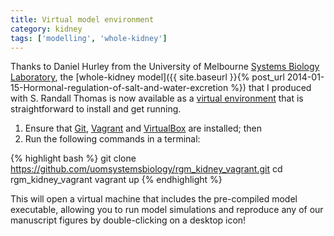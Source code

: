 ```yaml
---
title: Virtual model environment
category: kidney
tags: ['modelling', 'whole-kidney']
---
```


Thanks to Daniel Hurley from the University of Melbourne
[Systems Biology Laboratory](http://uomsystemsbiology.github.io/), the
[whole-kidney model]({{ site.baseurl }}{% post_url 2014-01-15-Hormonal-regulation-of-salt-and-water-excretion %})
that I produced with S.&nbsp;Randall Thomas is now available as a
[virtual environment](https://github.com/uomsystemsbiology/rgm_kidney_vagrant)
that is straightforward to install and get running.

1. Ensure that [Git](https://git-scm.com/),
   [Vagrant](http://www.vagrantup.com) and
   [VirtualBox](https://www.virtualbox.org/) are installed; then
2. Run the following commands in a terminal:

{% highlight bash %}
git clone https://github.com/uomsystemsbiology/rgm_kidney_vagrant.git
cd rgm_kidney_vagrant
vagrant up
{% endhighlight %}

This will open a virtual machine that includes the pre-compiled model
executable, allowing you to run model simulations and reproduce any of our
manuscript figures by double-clicking on a desktop icon!
